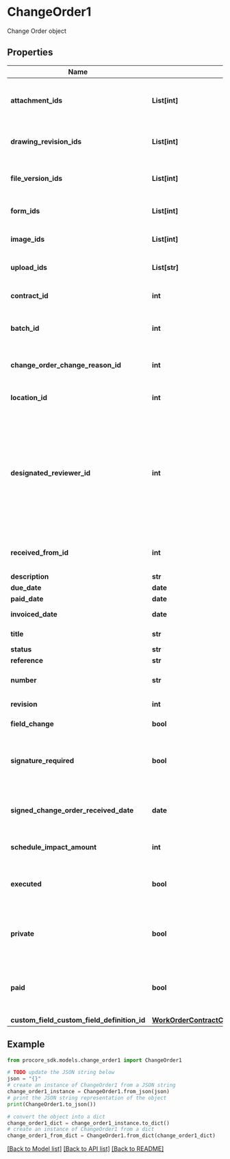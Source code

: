 # ChangeOrder1

Change Order object

## Properties

Name | Type | Description | Notes
------------ | ------------- | ------------- | -------------
**attachment_ids** | **List[int]** | Existing attachments to preserve on the response | [optional] 
**drawing_revision_ids** | **List[int]** | Drawing Revisions to attach to the response | [optional] 
**file_version_ids** | **List[int]** | File Versions to attach to the response | [optional] 
**form_ids** | **List[int]** | Forms to attach to the response | [optional] 
**image_ids** | **List[int]** | Images to attach to the response | [optional] 
**upload_ids** | **List[str]** | Uploads to attach to the response | [optional] 
**contract_id** | **int** | Unique identifier for the contract. | 
**batch_id** | **int** | Unique identifier for a change order batch. | [optional] 
**change_order_change_reason_id** | **int** | Unique identifier for the change reason. | [optional] 
**location_id** | **int** | Unique identifier for the location. | [optional] 
**designated_reviewer_id** | **int** | Unique identifier for the designated reviewer. This field is only supported for single-tier projects. Behavior is undefined in multi-tier projects. | [optional] 
**received_from_id** | **int** | Unique identifier for the received from entity. | [optional] 
**description** | **str** | Description | [optional] 
**due_date** | **date** | Due Date | [optional] 
**paid_date** | **date** | Paid Date | [optional] 
**invoiced_date** | **date** | Invoiced Date | [optional] 
**title** | **str** | Title of the Contract | [optional] 
**status** | **str** | Status | [optional] 
**reference** | **str** | Reference | [optional] 
**number** | **str** | Number of the Change Order | [optional] 
**revision** | **int** | Revision Number | [optional] 
**field_change** | **bool** | Field Change | [optional] 
**signature_required** | **bool** | Whether a signature will be required for this Change Order | [optional] 
**signed_change_order_received_date** | **date** | Signed Change Order Received Date | [optional] 
**schedule_impact_amount** | **int** | Schedule impact in days | [optional] 
**executed** | **bool** | Whether or not the Change Order is executed | [optional] 
**private** | **bool** | Whether or not the Commitment Change Order is private | [optional] 
**paid** | **bool** | Whether or not the Commitment Change Order is paid | [optional] 
**custom_field_custom_field_definition_id** | [**WorkOrderContractCustomFieldCustomFieldDefinitionId**](WorkOrderContractCustomFieldCustomFieldDefinitionId.md) |  | [optional] 

## Example

```python
from procore_sdk.models.change_order1 import ChangeOrder1

# TODO update the JSON string below
json = "{}"
# create an instance of ChangeOrder1 from a JSON string
change_order1_instance = ChangeOrder1.from_json(json)
# print the JSON string representation of the object
print(ChangeOrder1.to_json())

# convert the object into a dict
change_order1_dict = change_order1_instance.to_dict()
# create an instance of ChangeOrder1 from a dict
change_order1_from_dict = ChangeOrder1.from_dict(change_order1_dict)
```
[[Back to Model list]](../README.md#documentation-for-models) [[Back to API list]](../README.md#documentation-for-api-endpoints) [[Back to README]](../README.md)


